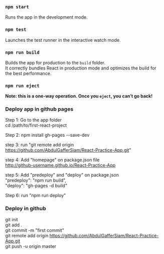 ### `npm start`

Runs the app in the development mode.

### `npm test`

Launches the test runner in the interactive watch mode.

### `npm run build`

Builds the app for production to the `build` folder.<br />
It correctly bundles React in production mode and optimizes the build for the best performance.


### `npm run eject`

**Note: this is a one-way operation. Once you `eject`, you can’t go back!**

### Deploy app in github pages
Step 1: Go to the app folder <br />
    cd /path/to/first-react-project 

Step 2: npm install gh-pages --save-dev 

step 3: run "git remote add origin https://github.com/AbdulGafferSiam/React-Practice-App.git"

step 4: Add "homepage" on package.json file<br />
    http://github-username.github.io/React-Practice-App

step 5: Add "predeploy" and "deploy" on package.json <br />
    "predeploy": "npm run build", <br />
    "deploy": "gh-pages -d build"

Step 6: run "npm run deploy" 

### Deploy in github
git init<br />
git add . <br />
git commit -m "first commit" <br />
git remote add origin https://github.com/AbdulGafferSiam/React-Practice-App.git <br />
git push -u origin master



